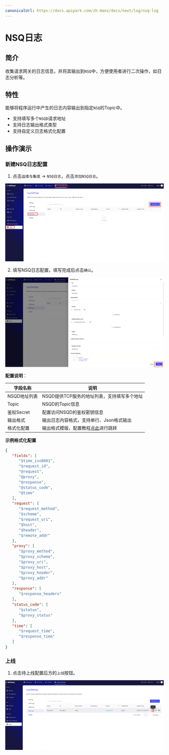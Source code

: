 ```yaml
---
canonicalUrl: https://docs.apipark.com/zh-Hans/docs/next/log/nsq-log
---
```


# NSQ日志

## 简介

收集请求网关的日志信息，并将其输出到`NSQ`中，方便使用者进行二次操作，如日志分析等。

## 特性

能够将程序运行中产生的日志内容输出到指定`NSQ`的Topic中。

* 支持填写多个`NSQD`请求地址
* 支持日志输出格式类型
* 支持自定义日志格式化配置

## 操作演示

### 新建NSQ日志配置

1. 点击`运维与集成` -> `NSQ日志`，点击`添加NSQ日志`。

![](images/2024-10-27/936703be2a7022424dadd0c2547848da320ea888223dbae357f56ed6243525e5.png)  


2. 填写NSQ日志配置，填写完成后点击`确认`。

![](images/2024-10-27/39ac43d5308e20cf1ebc0a2374e63ffd72803d39de8e43fad99ddfd3a171b435.png)  

**配置说明**：

| 字段名称     | 说明                                                         |
| ------------ | ------------------------------------------------------------ |
| NSQD地址列表 | NSQD提供TCP服务的地址列表，支持填写多个地址                  |
| Topic        | NSQD的Topic信息                                              |
| 鉴权Secret   | 配置访问NSQD的鉴权密钥信息                                   |
| 输出格式     | 输出日志内容格式，支持单行、Json格式输出                     |
| 格式化配置   | 输出格式模版，配置教程[点此](https://help.apinto.com/docs/formatter)进行跳转 |

**示例格式化配置**

```json
{
   "fields": [
      "$time_iso8601",
      "$request_id",
      "@request",
      "@proxy",
      "@response",
      "@status_code",
      "@time"
   ],
   "request": [
      "$request_method",
      "$scheme",
      "$request_uri",
      "$host",
      "$header",
      "$remote_addr"
   ],
   "proxy": [
      "$proxy_method",
      "$proxy_scheme",
      "$proxy_uri",
      "$proxy_host",
      "$proxy_header",
      "$proxy_addr"
   ],
   "response": [
      "$response_headers"
   ],
   "status_code": [
      "$status",
      "$proxy_status"
   ],
   "time": [
      "$request_time",
      "$response_time"
   ]
}
```


### 上线
1. 点击待上线配置后方的`上线`按钮。

![](images/2024-10-27/d0ed6a8ef56b7303297b97630d0ad2a99d11f834b9764660e6fb613fecd118c6.png)  

